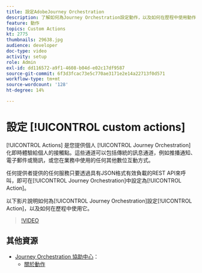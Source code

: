 ```yaml
---
title: 設定AdobeJourney Orchestration
description: 了解如何為Journey Orchestration設定動作，以及如何在歷程中使用動作。
feature: 動作
topics: Custom Actions
kt: 2775
thumbnails: 29638.jpg
audience: developer
doc-type: video
activity: setup
role: Admin
exl-id: dd116572-a9f1-4608-b04d-e02c17df9587
source-git-commit: 6f3d3fcac73e5c770ae3171e2e14a22713f0d571
workflow-type: tm+mt
source-wordcount: '128'
ht-degree: 14%

---
```


# 設定 [!UICONTROL custom actions]

[!UICONTROL Actions] 是您提供個人 [!UICONTROL Journey Orchestration] 化即時體驗給個人的接觸點。這些通道可以包括傳統的訊息通道，例如推播通知、電子郵件或簡訊，或您在業務中使用的任何其他數位互動方式。

任何提供者提供的任何服務只要透過具有JSON格式有效負載的REST API來呼叫，即可在[!UICONTROL Journey Orchestration]中設定為[!UICONTROL Action]。

以下影片說明如何為[!UICONTROL Journey Orchestration]設定[!UICONTROL Action]，以及如何在歷程中使用它。

>[!VIDEO](https://video.tv.adobe.com/v/29638?quality=12)

## 其他資源

* [Journey Orchestration 協助中心](https://docs.adobe.com/content/help/zh-Hant/journeys/using/journey-orchestration-home.html)：
   * [關於動作](https://docs.adobe.com/content/help/en/journeys/using/action-journeys/action.html)
